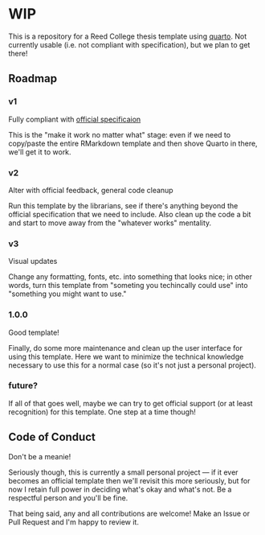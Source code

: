 # WIP

This is a repository for a Reed College thesis template using [quarto](https://www.quarto.org). Not currently usable (i.e. not compliant with specification), but we plan to get there!

## Roadmap

### v1
Fully compliant with [official specificaion](https://libguides.reed.edu/thesis/formatting)

This is the "make it work no matter what" stage: even if we need to copy/paste the entire RMarkdown template and then shove Quarto in there, we'll get it to work.

### v2
Alter with official feedback, general code cleanup

Run this template by the librarians, see if there's anything beyond the official specification that we need to include. Also clean up the code a bit and start to move away from the "whatever works" mentality.

### v3
Visual updates

Change any formatting, fonts, etc. into something that looks nice; in other words, turn this template from "someting you techincally could use" into "something you might want to use."

### 1.0.0
Good template!

Finally, do some more maintenance and clean up the user interface for using this template. Here we want to minimize the technical knowledge necessary to use this for a normal case (so it's not just a personal project).

### future?

If all of that goes well, maybe we can try to get official support (or at least recognition) for this template. One step at a time though!

## Code of Conduct
Don't be a meanie!

Seriously though, this is currently a small personal project — if it ever becomes an official template then we'll revisit this more seriously, but for now I retain full power in deciding what's okay and what's not. Be a respectful person and you'll be fine.

That being said, any and all contributions are welcome! Make an Issue or Pull Request and I'm happy to review it.
